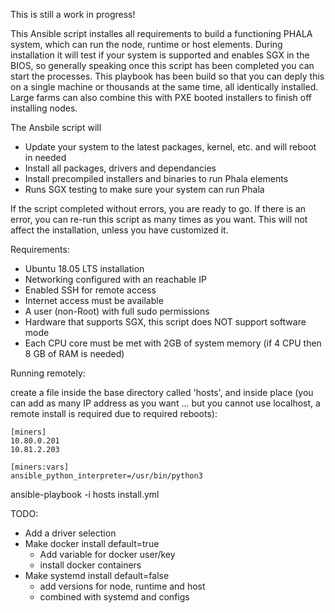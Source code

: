 This is still a work in progress!

This Ansible script installes all requirements to build a functioning PHALA system, which can run
the node, runtime or host elements. During installation it will test if your system is supported
and enables SGX in the BIOS, so generally speaking once this script has been completed you can start
the processes. This playbook has been build so that you can deply this on a single machine or 
thousands at the same time, all identically installed. Large farms can also combine this with PXE
booted installers to finish off installing nodes.

The Ansbile script will
- Update your system to the latest packages, kernel, etc. and will reboot in needed
- Install all packages, drivers and dependancies
- Install precompiled installers and binaries to run Phala elements
- Runs SGX testing to make sure your system can run Phala

If the script completed without errors, you are ready to go. If there is an error, you can re-run this
script as many times as you want. This will not affect the installation, unless you have customized it.

Requirements:
- Ubuntu 18.05 LTS installation
- Networking configured with an reachable IP
- Enabled SSH for remote access
- Internet access must be available
- A user (non-Root) with full sudo permissions
- Hardware that supports SGX, this script does NOT support software mode
- Each CPU core must be met with 2GB of system memory (if 4 CPU then 8 GB of RAM is needed)


Running remotely:

create a file inside the base directory called 'hosts', and inside place (you can add as many IP address
as you want ... but you cannot use localhost, a remote install is required due to required reboots):

```
[miners]
10.80.0.201
10.81.2.203

[miners:vars]
ansible_python_interpreter=/usr/bin/python3
```

ansible-playbook -i hosts install.yml

TODO:
- Add a driver selection
- Make docker install default=true
  - Add variable for docker user/key
  - install docker containers
- Make systemd install default=false
  - add versions for node, runtime and host
  - combined with systemd and configs

